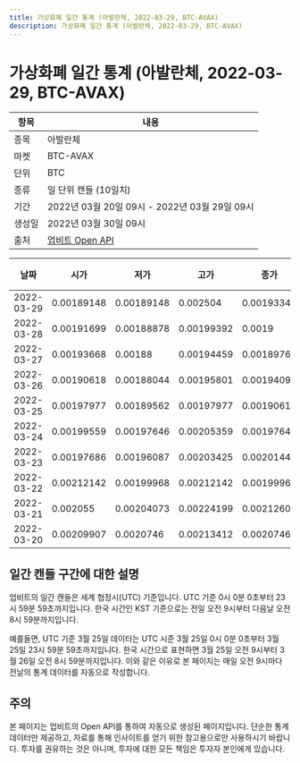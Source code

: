 ```yaml
---
title: 가상화폐 일간 통계 (아발란체, 2022-03-29, BTC-AVAX)
description: 가상화폐 일간 통계 (아발란체, 2022-03-29, BTC-AVAX)
---
```



가상화폐 일간 통계 (아발란체, 2022-03-29, BTC-AVAX)
===

|항목|내용|
|--|--|
|종목|아발란체|
|마켓|BTC-AVAX|
|단위|BTC|
|종류|일 단위 캔들 (10일치)|
|기간|2022년 03월 20일 09시 - 2022년 03월 29일 09시|
|생성일|2022년 03월 30일 09시|
|출처|[업비트 Open API](https://docs.upbit.com)|


|날짜|시가|저가|고가|종가|비고|
|--|--|--|--|--|--|
|2022-03-29|0.00189148|0.00189148|0.002504|0.00193345|    |
|2022-03-28|0.00191699|0.00188878|0.00199392|0.0019|    |
|2022-03-27|0.00193668|0.00188|0.00194459|0.00189761|    |
|2022-03-26|0.00190618|0.00188044|0.00195801|0.00194095|    |
|2022-03-25|0.00197977|0.00189562|0.00197977|0.00190618|    |
|2022-03-24|0.00199559|0.00197646|0.00205359|0.00197646|    |
|2022-03-23|0.00197686|0.00196087|0.00203425|0.00201441|    |
|2022-03-22|0.00212142|0.00199968|0.00212142|0.00199968|    |
|2022-03-21|0.002055|0.00204073|0.00224199|0.00212607|    |
|2022-03-20|0.00209907|0.0020746|0.00213412|0.0020746|    |


일간 캔들 구간에 대한 설명
---


업비트의 일간 캔들은 세계 협정시(UTC) 기준입니다. 
UTC 기준 0시 0분 0초부터 23시 59분 59초까지입니다. 
한국 시간인 KST 기준으로는 전일 오전 9시부터 다음날 오전 8시 59분까지입니다. 


예를들면, UTC 기준 3월 25일 데이터는 UTC 시준 3월 25일 0시 0분 0초부터 3월 25일 23시 59분 59초까지입니다. 
한국 시간으로 표현하면 3월 25일 오전 9시부터 3월 26일 오전 8시 59분까지입니다. 
이와 같은 이유로 본 페이지는 매일 오전 9시마다 전날의 통계 데이터를 자동으로 작성합니다. 


주의
---


본 페이지는 업비트의 Open API를 통하여 자동으로 생성된 페이지입니다. 
단순한 통계 데이터만 제공하고, 자료를 통해 인사이트를 얻기 위한 참고용으로만 사용하시기 바랍니다. 
투자를 권유하는 것은 아니며, 투자에 대한 모든 책임은 투자자 본인에게 있습니다. 

